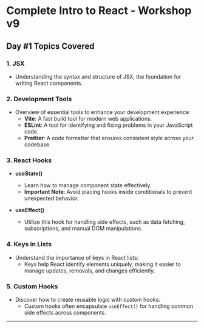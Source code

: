 # Complete Intro to React - Workshop v9

## Day #1 Topics Covered

### 1. JSX
- Understanding the syntax and structure of JSX, the foundation for writing React components.

### 2. Development Tools
- Overview of essential tools to enhance your development experience:
  - **Vite**: A fast build tool for modern web applications.
  - **ESLint**: A tool for identifying and fixing problems in your JavaScript code.
  - **Prettier**: A code formatter that ensures consistent style across your codebase.

### 3. React Hooks
- **useState()**
  - Learn how to manage component state effectively.
  - **Important Note**: Avoid placing hooks inside conditionals to prevent unexpected behavior.

- **useEffect()**
  - Utilize this hook for handling side effects, such as data fetching, subscriptions, and manual DOM manipulations.

### 4. Keys in Lists
- Understand the importance of keys in React lists:
  - Keys help React identify elements uniquely, making it easier to manage updates, removals, and changes efficiently.

### 5. Custom Hooks
- Discover how to create reusable logic with custom hooks:
  - Custom hooks often encapsulate `useEffect()` for handling common side effects across components.

---


